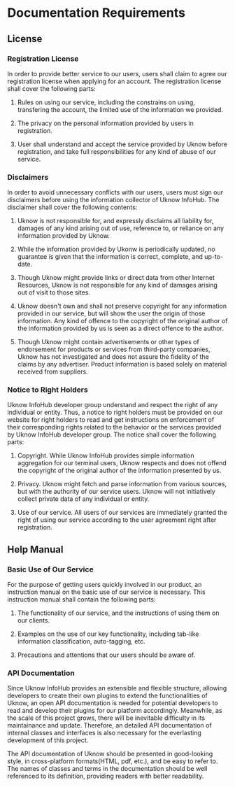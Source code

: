 # Documentation Requirements

## License

### Registration License

In order to provide better service to our users,
users shall claim to agree our registration license when applying for an account.
The registration license shall cover the following parts:

1. Rules on using our service, including the constrains on using, transfering the account,
the limited use of the information we provided.

2. The privacy on the personal information provided by users in registration.

3. User shall understand and accept the service provided by Uknow before registration,
and take full responsibilities for any kind of abuse of our service.

### Disclaimers

In order to avoid unnecessary conflicts with our users,
users must sign our disclaimers before using the information collector of Uknow InfoHub.
The disclaimer shall cover the following contents:

1. Uknow is not responsible for, and expressly disclaims all liability for,
damages of any kind arising out of use, reference to,
or reliance on any information provided by Uknow.

2. While the information provided by Ukonw is periodically updated,
no guarantee is given that the information is correct, complete, and up-to-date.

3. Though Uknow might provide links or direct data from other Internet Resources,
Uknow is not responsible for any kind of damages arising out of visit to those sites.

4. Uknow doesn't own and shall not preserve copyright for any information provided in our service,
but will show the user the origin of those information.
Any kind of offence to the copyright of the original author of the information provided by us
is seen as a direct offence to the author.

5. Though Uknow might contain advertisements or other types of endorsement for products or services
from third-party companies, Uknow has not investigated and does not assure
the fidelity of the claims by any advertiser.
Product information is based solely on material received from suppliers.

### Notice to Right Holders

Uknow InfoHub developer group understand and respect the right of any individual or entity.
Thus, a notice to right holders must be provided on our website for right holders to read and
get instructions on enforcement of their corresponding rights related to the behavior or the
services provided by Uknow InfoHub developer group. The notice shall cover the following parts:

1. Copyright. While Uknow InfoHub provides simple information aggregation for our terminal users,
Uknow respects and does not offend the copyright of the original author of the information presented
by us.

2. Privacy. Uknow might fetch and parse information from various sources,
but with the authority of our service users. Uknow will not initiatively
collect private data of any individual or entity.

3. Use of our service. All users of our services are immediately granted the right of
using our service according to the user agreement right after registration.


## Help Manual

### Basic Use of Our Service
For the purpose of getting users quickly involved in our product,
an instruction manual on the basic use of our service is necessary.
This instruction manual shall contain the following parts:

1. The functionality of our service, and the instructions of using them on our clients.

2. Examples on the use of our key functionality, including tab-like information classification,
   auto-tagging, etc.

3. Precautions and attentions that our users should be aware of.

### API Documentation

Since Uknow InfoHub provides an extensible and flexible structure, allowing developers to
create their own plugins to extend the functionalities of Uknow, an open API documentation is
needed for potential developers to read and develop their plugins for our platform accordingly.
Meanwhile, as the scale of this project grows,
there will be inevitable difficulty in its maintainance and update.
Therefore, an detailed API documentation of internal classes and interfaces is also necessary
for the everlasting development of this project.

The API documentation of Uknow should be presented in good-looking style, in cross-platform
formats(HTML, pdf, etc.), and be easy to refer to. The names of classes and terms in the documentation
should be well referenced to its definition, providing readers with better readability.
